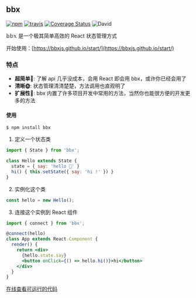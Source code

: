 ## bbx

[![npm](https://img.shields.io/npm/v/bbx.svg)](https://www.npmjs.com/package/bbx)
[![travis](https://img.shields.io/travis/bbxjs/bbx.svg)](https://travis-ci.org/bbxjs/bbx)
[![Coverage Status](https://coveralls.io/repos/github/bbxjs/bbx/badge.svg)](https://coveralls.io/github/bbxjs/bbx)
![David](https://img.shields.io/david/bbxjs/bbx.svg)





𝕓𝕓𝕩 是一个极其简单高效的 React 状态管理方式

开始使用：[https://bbxjs.github.io/start/](https://bbxjs.github.io/start/)

### 特点

- **超简单:baby:**: 了解 api 几乎没成本，会用 React 即会用 bbx，或许你已经会用了
- **清晰:sun_with_face:**: 状态管理清清楚楚，方法调用也直观明了
- **扩展性:hatching_chick:**: bbx 内置了许多项目开发中常用的方法，当然你也能很方便的开发更多的方法


#### 使用

```
$ npm install bbx
```


1. 定义一个状态类
```jsx
import { State } from 'bbx';

class Hello extends State {
  state = { say: 'hello 👶' }
  hi() { this.setState({ say: 'hi !' }) }
}
```

2. 实例化这个类

```jsx
const hello = new Hello();
```

3. 连接这个实例到 React 组件
```jsx
import { connect } from 'bbx';

@connect(hello)
class App extends React.Component {
  render() {
    return <div>
      {hello.state.say}
      <button onClick={() => hello.hi()}>hi</button>
    </div>
  }
}
```

[在线查看可运行的代码](https://stackblitz.com/edit/bbx-example-hello)
